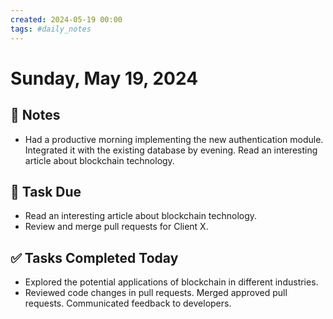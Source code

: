 ```yaml
---
created: 2024-05-19 00:00
tags: #daily_notes
---
```


# Sunday, May 19, 2024

## 📓 Notes
- Had a productive morning implementing the new authentication module. Integrated it with the existing database by evening. Read an interesting article about blockchain technology.

## 📅 Task Due
- Read an interesting article about blockchain technology.
- Review and merge pull requests for Client X.

## ✅ Tasks Completed Today
- Explored the potential applications of blockchain in different industries.
- Reviewed code changes in pull requests. Merged approved pull requests. Communicated feedback to developers.